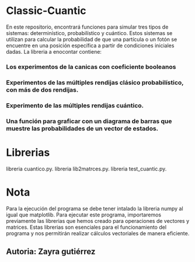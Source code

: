 # Classic-Cuantic
En este repositorio, encontrará funciones para simular tres tipos de sistemas: determinístico, probabilístico y cuántico. Estos sistemas se utilizan para calcular la probabilidad de que una partícula o un fotón se encuentre en una posición específica a partir de condiciones iniciales dadas.
La libreria a enocontar contiene:
### Los experimentos de la canicas con coeficiente booleanos
### Experimentos de las múltiples rendijas clásico probabilístico, con más de dos rendijas.
### Experimento de las múltiples rendijas cuántico.
### Una función para graficar con un diagrama de barras que muestre las probabilidades de un vector de estados.
# Librerias
libreria cuantico.py.
libreria lib2matrces.py.
libreria test_cuantic.py.
# Nota
Para la ejecución del programa se debe tener intalado la libreria numpy al igual que matplotlib.
Para ejecutar este programa, importaremos previamente las librerias que hemos creado para operaciones de vectores y matrices. Estas librerias son esenciales para el funcionamiento del programa y nos permitirán realizar cálculos vectoriales de manera eficiente. 
## Autoria: Zayra gutiérrez
